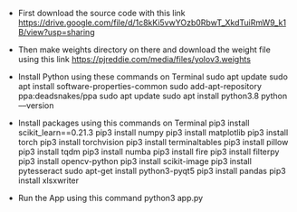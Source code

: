 - First download the source code with this link
	https://drive.google.com/file/d/1c8kKi5vwYOzb0RbwT_XkdTuiRmW9_k1B/view?usp=sharing

- Then make weights directory on there and download the weight file using this link
	https://pjreddie.com/media/files/yolov3.weights

- Install Python using these commands on Terminal
	sudo apt update
	sudo apt install software-properties-common
	sudo add-apt-repository ppa:deadsnakes/ppa
	sudo apt update
	sudo apt install python3.8
python ––version

- Install packages using this commands on Terminal
	pip3 install scikit_learn==0.21.3
	pip3 install numpy
	pip3 install matplotlib
	pip3 install torch
	pip3 install torchvision
	pip3 install terminaltables
	pip3 install pillow
	pip3 install tqdm
 	pip3 install numba
	pip3 install fire
	pip3 install filterpy
	pip3 install opencv-python
	pip3 install scikit-image
	pip3 install pytesseract
	sudo apt-get install python3-pyqt5
	pip3 install pandas
	pip3 install xlsxwriter

- Run the App using this command
	python3 app.py


